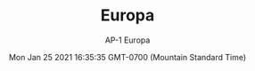 ---
category: "wall_covering"
date: "Mon Jan 25 2021 16:35:35 GMT-0700 (Mountain Standard Time)"
description: "null"
designer: "Andrea Pramuk"
href: "https://www.areaenvironments.com/andrea-pramuk"
image_primary: "./img/AP_Europa.jpg"
image_secondary: "./img/Europa+Interior.jpg"
image_thumb: "./img/Andrea+Pramuk.png"
manufacturer: "Area Environments"
slug: "/manufacturers/area_environments/wall_covering/europa"
subtitle: "AP-1  Europa"
tags:
  - "area_environments"
  - "wall_covering"
title: "Europa"
---